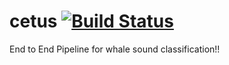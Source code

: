 # cetus [![Build Status](https://travis-ci.org/pshivraj/cetus.svg?branch=master)](https://travis-ci.org/pshivraj/cetus)
End to End Pipeline for whale sound classification!!
